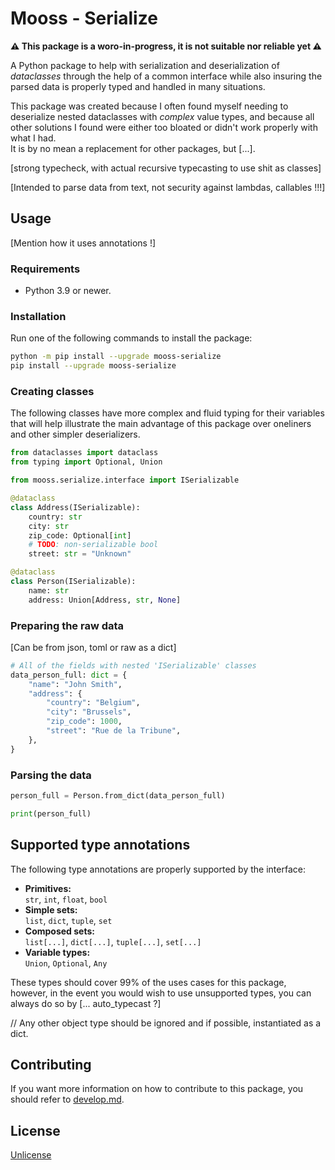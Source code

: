 # Mooss - Serialize

**⚠️ This package is a woro-in-progress, it is not suitable nor reliable yet ⚠️**

A Python package to help with serialization and deserialization of *dataclasses* through the help of a common interface
while also insuring the parsed data is properly typed and handled in many situations.

This package was created because I often found myself needing to deserialize nested dataclasses with *complex* value
types, and because all other solutions I found were either too bloated or didn't work properly with what I had.<br>
It is by no mean a replacement for other packages, but [...].

[strong typecheck, with actual recursive typecasting to use shit as classes]

[Intended to parse data from text, not security against lambdas, callables !!!]

## Usage
[Mention how it uses annotations !]

### Requirements
* Python 3.9 or newer.

### Installation
Run one of the following commands to install the package:
```bash
python -m pip install --upgrade mooss-serialize
pip install --upgrade mooss-serialize
```

### Creating classes
The following classes have more complex and fluid typing for their variables that will help illustrate the main
advantage of this package over oneliners and other simpler deserializers.
```python
from dataclasses import dataclass
from typing import Optional, Union

from mooss.serialize.interface import ISerializable

@dataclass
class Address(ISerializable):
    country: str
    city: str
    zip_code: Optional[int]
    # TODO: non-serializable bool
    street: str = "Unknown"

@dataclass
class Person(ISerializable):
    name: str
    address: Union[Address, str, None]
```

### Preparing the raw data
[Can be from json, toml or raw as a dict]
```python
# All of the fields with nested 'ISerializable' classes
data_person_full: dict = {
    "name": "John Smith",
    "address": {
        "country": "Belgium",
        "city": "Brussels",
        "zip_code": 1000,
        "street": "Rue de la Tribune",
    },
}
```

### Parsing the data
```python
person_full = Person.from_dict(data_person_full)

print(person_full)
```

## Supported type annotations
The following type annotations are properly supported by the interface:
* **Primitives:**<br>
`str`, `int`, `float`, `bool`
* **Simple sets:**<br>
`list`, `dict`, `tuple`, `set`
* **Composed sets:**<br>
`list[...]`, `dict[...]`, `tuple[...]`, `set[...]`
* **Variable types:**<br>
`Union`, `Optional`, `Any`

These types should cover 99% of the uses cases for this package, however, in the event you would wish to use
unsupported types, you can always do so by [... auto_typecast ?]

// Any other object type should be ignored and if possible, instantiated as a dict.

## Contributing
If you want more information on how to contribute to this package, you should refer to [develop.md](develop.md).

## License
[Unlicense](LICENSE)
